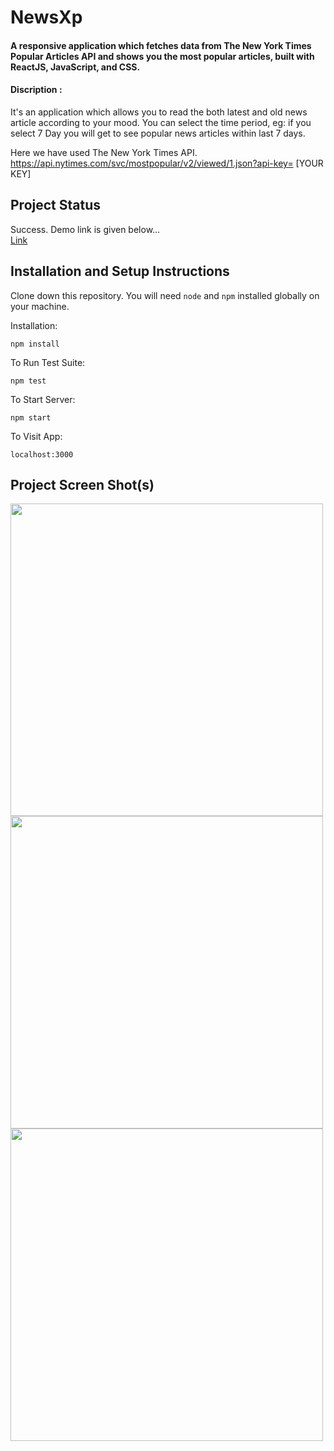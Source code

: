 # NewsXp
#### A responsive application which fetches data from The New York Times Popular Articles API and shows you the most popular articles, built with ReactJS, JavaScript, and CSS.
#### Discription : 
It's an application which allows you to read the both latest and old news article according to your mood. You can select the time period, eg: if you select 7 Day you will get to see popular news articles within last 7 days.

Here we have used The New York Times API. https://api.nytimes.com/svc/mostpopular/v2/viewed/1.json?api-key= [YOUR KEY]
## Project Status
Success. Demo link is given below...
<br/>
<a href="https://newsxp.netlify.app/" target="_blank">Link</a>
## Installation and Setup Instructions
Clone down this repository. You will need `node` and `npm` installed globally on your machine.

Installation:

`npm install`  

To Run Test Suite:  

`npm test`  

To Start Server:

`npm start`  

To Visit App:

`localhost:3000` 
## Project Screen Shot(s)
<img src="https://user-images.githubusercontent.com/71393033/130351956-64e9c820-4484-4699-8ec4-40ad473137c6.png" alt="" width="500"/> <img src="https://user-images.githubusercontent.com/71393033/130352064-4a742e48-ccaf-4ab7-931f-cc13440e65f4.png" width="500"/> <img src="https://user-images.githubusercontent.com/71393033/130352148-d226dade-5b2e-4eb2-9122-4d936beec31f.png" width="500"/>

 
